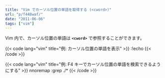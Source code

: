 ```yaml
---
title: "Vim でカーソル位置の単語を取得する (<cword>)"
url: "p/f448waf/"
date: "2011-06-06"
tags: ["vim"]
---
```


Vim 内で、カーソル位置の単語は **`<cword>`** で参照することができます。

{{< code lang="vim" title="例: カーソル位置の単語を表示" >}}
:!echo <cword>
{{< /code >}}

{{< code lang="vim" title="例: F4 キーでカーソル位置の単語を検索できるようにする" >}}
nnoremap <F4> :grep <cword> ./*
{{< /code >}}

